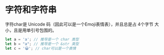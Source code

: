 # 字符和字符串

字符char是 Unicode 码（因此可以是一个Emoji表情表），并且总是占 4个字节 大小，且是用单引号包围的。

```rust
let a = 'a'; // 推导是一个 char 类型
let b = "a"; // 推导是一个 &str 类型
let c = '😀'; // char可以是一个表情
```

